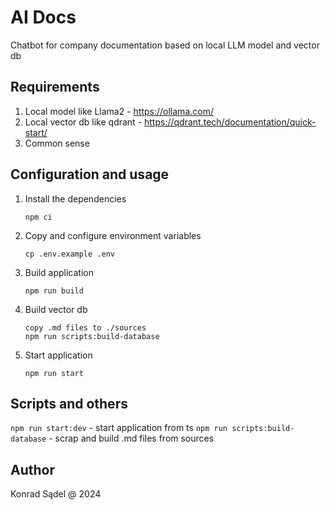 # AI Docs
Chatbot for company documentation based on local LLM model and vector db

## Requirements
1. Local model like Llama2 -  https://ollama.com/
1. Local vector db like qdrant - https://qdrant.tech/documentation/quick-start/
1. Common sense

## Configuration and usage
1. Install the dependencies
    ```shell
    npm ci
    ```

1. Copy and configure environment variables
    ```shell
    cp .env.example .env
    ```

1. Build application
    ```shell
    npm run build
    ```

1. Build vector db
    ```shell
    copy .md files to ./sources
    npm run scripts:build-database
    ```

1. Start application
    ```shell
    npm run start
    ```

## Scripts and others
`npm run start:dev` - start application from ts
`npm run scripts:build-database` - scrap and build .md files from sources

## Author
Konrad Sądel @ 2024